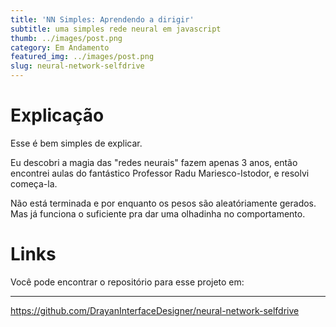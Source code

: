```yaml
---
title: 'NN Simples: Aprendendo a dirigir'
subtitle: uma simples rede neural em javascript
thumb: ../images/post.png
category: Em Andamento
featured_img: ../images/post.png
slug: neural-network-selfdrive
---
```


# Explicação

Esse é bem simples de explicar.

Eu descobri a magia das "redes neurais" fazem apenas 3 anos, então encontrei aulas do fantástico Professor Radu Mariesco-Istodor, e resolvi começa-la. 

Não está terminada e por enquanto os pesos são aleatóriamente gerados. Mas já funciona o suficiente pra dar uma olhadinha no comportamento.


# Links

Você pode encontrar o repositório para esse projeto em:<hr>
https://github.com/DrayanInterfaceDesigner/neural-network-selfdrive
